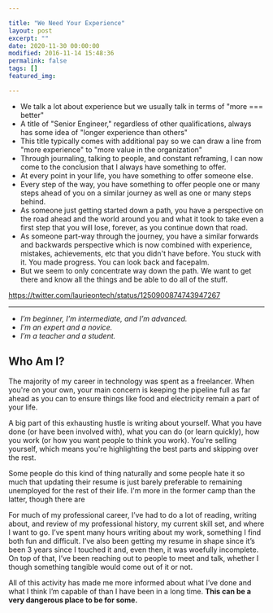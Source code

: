 ```yaml
---

title: "We Need Your Experience"
layout: post
excerpt: ""
date: 2020-11-30 00:00:00
modified: 2016-11-14 15:48:36
permalink: false
tags: []
featured_img:

---
```


- We talk a lot about experience but we usually talk in terms of "more === better"
- A title of "Senior Engineer," regardless of other qualifications, always has some idea of "longer experience than others"
- This title typically comes with additional pay so we can draw a line from "more experience" to "more value in the organization"
- Through journaling, talking to people, and constant reframing, I can now come to the conclusion that I always have something to offer. 
- At every point in your life, you have something to offer someone else.
- Every step of the way, you have something to offer people one or many steps ahead of you on a similar journey as well as one or many steps behind. 
- As someone just getting started down a path, you have a perspective on the road ahead and the world around you and what it took to take even a first step that you will lose, forever, as you continue down that road. 
- As someone part-way through the journey, you have a similar forwards and backwards perspective which is now combined with experience, mistakes, achievements, etc that you didn't have before. You stuck with it. You made progress. You can look back and facepalm.
- But we seem to only concentrate way down the path. We want to get there and know all the things and be able to do all of the stuff.

https://twitter.com/laurieontech/status/1250900874743947267


---

- *I’m beginner, I’m intermediate, and I’m advanced.*
- *I’m an expert and a novice.*
- *I’m a teacher and a student.*

## Who Am I?

The majority of my career in technology was spent as a freelancer. When you're on your own, your main concern is keeping the pipeline full as far ahead as you can to ensure things like food and electricity remain a part of your life.

A big part of this exhausting hustle is writing about yourself. What  you have done (or have been involved with), what you can do (or learn quickly), how you work (or how you want people to think you work). You're selling yourself, which means you're highlighting the best parts and skipping over the rest.

Some people do this kind of thing naturally and some people hate it so much that updating their resume is just barely preferable to remaining unemployed for the rest of their life. I'm more in the former camp than the latter, though there are

For much of my professional career, I’ve had to do a lot of reading, writing about, and review of my professional history, my current skill set, and where I want to go. I’ve spent many hours writing about my work, something I find both fun and difficult. I’ve also been getting my resume in shape since it’s been 3 years since I touched it and, even then, it was woefully incomplete. On top of that, I’ve been reaching out to people to meet and talk, whether I though something tangible would come out of it or not.

All of this activity has made me more informed about what I’ve done and what I think I’m capable of than I have been in a long time. ****This can be a very dangerous place to be for some.****
